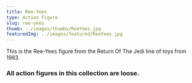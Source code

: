 ```yaml
---
title: Ree-Yees
type: Action Figure
slug: ree-yees
thumb: ../images/thumbs/ReeYees.jpg
featuredImg: ../images/featured/ReeYees.jpg
---
```


This is the Ree-Yees figure from the Return Of The Jedi line of toys from 1983.

### All action figures in this collection are loose.